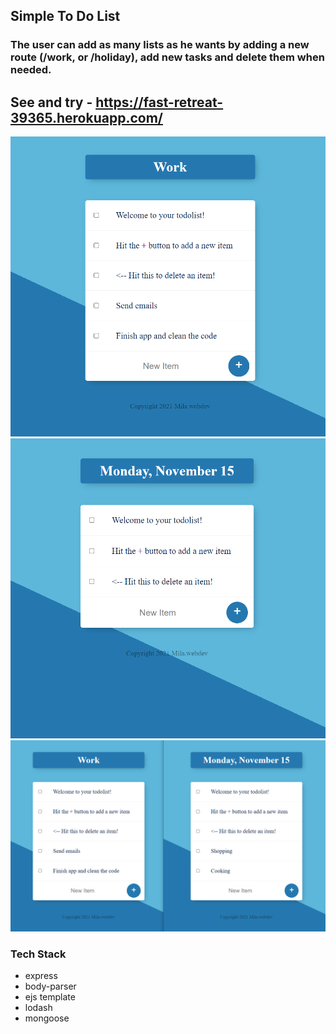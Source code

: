## Simple To Do List
### The user can add as many lists as he wants by adding a new route (/work, or /holiday), add new tasks and delete them when needed.

## See and try - https://fast-retreat-39365.herokuapp.com/

![work route](https://github.com/LyudmilaNevedomskaya/todolist/blob/master/docs/Screenshot%20(41).png)
![main page](https://github.com/LyudmilaNevedomskaya/todolist/blob/master/docs/Screenshot%20(40).png)
![use different lists for different todos](https://github.com/LyudmilaNevedomskaya/todolist/blob/master/docs/Screenshot%20(42).png)

### Tech Stack

- express
- body-parser
- ejs template
- lodash
- mongoose